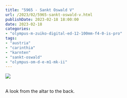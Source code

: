 ```yaml
---
title: "5965 - Sankt Oswald V"
url: /2023/02/5965-sankt-oswald-v.html
publishDate: 2023-02-18 18:00:00
date: 2023-02-18
categories:
- "olympus-m-zuiko-digital-ed-12-100mm-f4-0-is-pro"
tags:
- "austria"
- "carinthia"
- "karnten"
- "sankt-oswald"
- "olympus-om-d-e-m1-mk-ii"
---
```

<div class="container">
<div class="center"><a target="_blank" href="https://d25zfm9zpd7gm5.cloudfront.net/1200x1200/2019/20190928_133530_lr.jpg"><img class="webfeedsFeaturedVisual" src="https://d25zfm9zpd7gm5.cloudfront.net/0600x0600/2019/20190928_133530_lr.jpg" /></a></div>
</div>
<br />

A look from the altar to the back.
